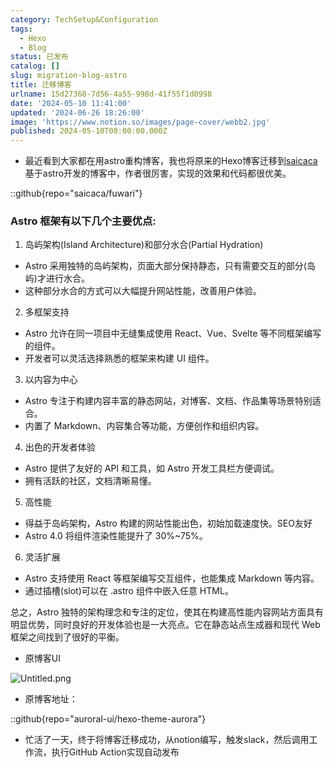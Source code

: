 ```yaml
---
category: TechSetup&Configuration
tags:
  - Hexo
  - Blog
status: 已发布
catalog: []
slug: migration-blog-astro
title: 迁移博客
urlname: 15d27368-7d56-4a55-998d-41f55f1d0998
date: '2024-05-10 11:41:00'
updated: '2024-06-26 18:26:00'
image: 'https://www.notion.so/images/page-cover/webb2.jpg'
published: 2024-05-10T08:00:00.000Z
---
```

- 最近看到大家都在用astro重构博客，我也将原来的Hexo博客迁移到[saicaca](https://github.com/saicaca/fuwari)基于astro开发的博客中，作者很厉害，实现的效果和代码都很优美。

::github{repo="saicaca/fuwari"}


### Astro 框架有以下几个主要优点:



1. 岛屿架构(Island Architecture)和部分水合(Partial Hydration)
- Astro 采用独特的岛屿架构，页面大部分保持静态，只有需要交互的部分(岛屿)才进行水合。
- 这种部分水合的方式可以大幅提升网站性能，改善用户体验。

2. 多框架支持
- Astro 允许在同一项目中无缝集成使用 React、Vue、Svelte 等不同框架编写的组件。
- 开发者可以灵活选择熟悉的框架来构建 UI 组件。

3. 以内容为中心
- Astro 专注于构建内容丰富的静态网站，对博客、文档、作品集等场景特别适合。
- 内置了 Markdown、内容集合等功能，方便创作和组织内容。

4. 出色的开发者体验
- Astro 提供了友好的 API 和工具，如 Astro 开发工具栏方便调试。
- 拥有活跃的社区，文档清晰易懂。

5. 高性能
- 得益于岛屿架构，Astro 构建的网站性能出色，初始加载速度快。SEO友好
- Astro 4.0 将组件渲染性能提升了 30%~75%。

6. 灵活扩展
- Astro 支持使用 React 等框架编写交互组件，也能集成 Markdown 等内容。
- 通过插槽(slot)可以在 .astro 组件中嵌入任意 HTML。

总之，Astro 独特的架构理念和专注的定位，使其在构建高性能内容网站方面具有明显优势，同时良好的开发体验也是一大亮点。它在静态站点生成器和现代 Web 框架之间找到了很好的平衡。

- 原博客UI

![Untitled.png](https://prod-files-secure.s3.us-west-2.amazonaws.com/5d24fe63-e567-4804-86f9-9fdc62e13082/3d59c350-432a-4fb6-a08f-0638fef2026e/Untitled.png?X-Amz-Algorithm=AWS4-HMAC-SHA256&X-Amz-Content-Sha256=UNSIGNED-PAYLOAD&X-Amz-Credential=ASIAZI2LB4667DCM6YKY%2F20250313%2Fus-west-2%2Fs3%2Faws4_request&X-Amz-Date=20250313T213239Z&X-Amz-Expires=3600&X-Amz-Security-Token=IQoJb3JpZ2luX2VjEJX%2F%2F%2F%2F%2F%2F%2F%2F%2F%2FwEaCXVzLXdlc3QtMiJHMEUCIF%2B3bC2pOmMgOCCiZSqhpD8CnKXJ0%2F7ZJPkJB%2BxU%2BhTnAiEAo92ZAN1OPqluu8zidm32RZ5sioS%2FuaLTHdYuWQexwHwqiAQI3v%2F%2F%2F%2F%2F%2F%2F%2F%2F%2FARAAGgw2Mzc0MjMxODM4MDUiDCIVMs3sf6zCZ1mGOircA1RYd6pxmC3jPKaM6T7wUVyXJ2mynXK1e3DLpxjaJxG4c56SfcJvBJb5yywOgGvSIkKFBmkM6iRsBOgbhWcFJgD72R8zjZQ81q6fpt9spiqCC1G1iyuKHoGQDEyH6lmxa21RuSYdc9G2jxIEyV%2F%2F4MrgtpSGJ7RWlt4jpFiu3e7BBuU1%2BzMEYEZcIP0Z4xSWjAdKbZb4KYgQDVC%2BJyCMcYv54DQz58GSTzJ1M9pHhCC%2BNk2iU7ttnwShaQxiYbYjwy6G8XldMjExKzAVrzNAQI0tlZA7aOjzqB0bM8g6MiaFjwksSpWsnuI9ppkwW4%2B1Jvr1tym%2F4fTBmT3vLjWC08ZLtBA8NZCLo8kQYclFGXq1B7rQysnUq7NsesX0QfEwIYeTcw7V%2FfFKmfWB3CwDptKX%2BpxcRMG%2FY3n%2BHVFAiHTSuzQY6aQAMQxyCwBsFZ7MnoPLzTsX3kURyiJ0TsWid2Ml4orqqXacvN0zf6rHahhKp9V9cXLtfdoJlzkjNWFbM75WRVfUMBbsL3vjQ6HSaoiYicxBYL5yhO%2BnyxXnft3DreldN24ow34Fsld%2FBFBfwnB5b00cXV5WXCWkl%2F9BT5um4G6jdEnoOhBLY%2FR71evwc2ptcmjrcdrNI2ztMLGSzb4GOqUBEL5N8qw0RD5rYCeuPfBFJV0uWB7Cs%2FDZ4HDcJreYZc0scgPFVloGYLcR9%2FUa98cz3fKqITMIAEtlwKmfi4smaeZ6A5uG8KfQ%2BRgTex5f1n1hOPJLjoCwsqMA3E6T%2FODgXnNEK7Om1CPQW8P%2BGBJCOpgaAfvul7MV3SU2yPjvFLEOZ23V0RCpwaZn6d9wsmM5MN9MBJHWqQGdZ1yVVTGkSDR24Joc&X-Amz-Signature=c4126141acffb0d74187c3938a1ab1c4915ba72c9c1a7ccfc0d50e68d770dbe3&X-Amz-SignedHeaders=host&x-id=GetObject)

- 原博客地址：

::github{repo="auroral-ui/hexo-theme-aurora"}

- 忙活了一天，终于将博客迁移成功，从notion编写，触发slack，然后调用工作流，执行GitHub Action实现自动发布
